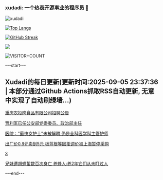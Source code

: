 ### xudadi: 一个热衷开源事业的程序员 👋

![xudadi](https://github-readme-stats-git-masterorgs-github-readme-stats-team.vercel.app/api?username=xudadi)

[![Top Langs](https://github-readme-stats.vercel.app/api/top-langs/?username=xudadi)](https://github.com/anuraghazra/github-readme-stats)

[![GitHub Streak](https://streak-stats.demolab.com?user=xudadi&locale=zh_Hans)](https://git.io/streak-stats)

![](https://raw.githubusercontent.com/xudadi/xudadi/main/assets/github-contribution-grid-snake.svg)

![VISITOR+COUNT](https://komarev.com/ghpvc/?username=xudadi&label=VISITOR+COUNT)


---start---

## Xudadi的每日更新(更新时间:2025-09-05 23:37:36 | 本部分通过Github Actions抓取RSS自动更新, 无意中实现了自动刷绿墙...)

[重庆农投肉食品有限公司招聘公告](https://www.gongkaoleida.com/article/2605990)

[贾利军已任公安部党委委员、政治部主任](https://m.163.com/news/article/K8NG2AUM0512D3VJ.html)

[医院："最快女护士"未被解聘 仍是全科医学科主管护师](https://m.163.com/news/article/K8N67AI70514BE2Q.html)

[出厂价0.8元卖到5元 板蓝根等因拒调价被上海暂停采购](https://m.163.com/news/article/K8N800SG0512D03F.html)

[3](https://m.163.com/touch/news/sub/domestic)

[兄妹遭胡蜂蜇数百次身亡 养蜂人:养2年它们从未叮过人](https://m.163.com/news/article/K8MHFE9U0514R9P4.html)

---end---
